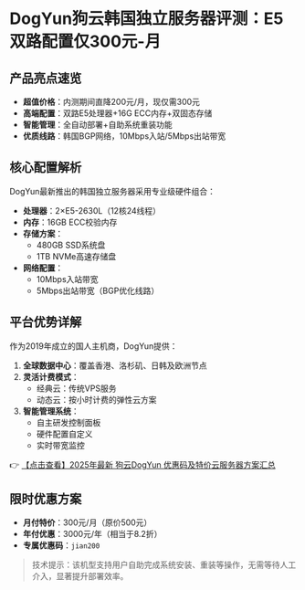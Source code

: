 # DogYun狗云韩国独立服务器评测：E5双路配置仅300元-月

## 产品亮点速览
- **超值价格**：内测期间直降200元/月，现仅需300元
- **高端配置**：双路E5处理器+16G ECC内存+双固态存储
- **智能管理**：全自动部署+自助系统重装功能
- **优质线路**：韩国BGP网络，10Mbps入站/5Mbps出站带宽

## 核心配置解析
DogYun最新推出的韩国独立服务器采用专业级硬件组合：
- **处理器**：2×E5-2630L（12核24线程）
- **内存**：16GB ECC校验内存
- **存储方案**：
  - 480GB SSD系统盘
  - 1TB NVMe高速存储盘
- **网络配置**：
  - 10Mbps入站带宽
  - 5Mbps出站带宽（BGP优化线路）

## 平台优势详解
作为2019年成立的国人主机商，DogYun提供：
1. **全球数据中心**：覆盖香港、洛杉矶、日韩及欧洲节点
2. **灵活计费模式**：
   - 经典云：传统VPS服务
   - 动态云：按小时计费的弹性云方案
3. **智能管理系统**：
   - 自主研发控制面板
   - 硬件配置自定义
   - 实时带宽监控

👉 [【点击查看】2025年最新 狗云DogYun 优惠码及特价云服务器方案汇总](https://bit.ly/DogYun)

## 限时优惠方案
- **月付特价**：300元/月（原价500元）
- **年付优惠**：3000元/年（相当于8.2折）
- **专属优惠码**：`jian200`

> 技术提示：该机型支持用户自助完成系统安装、重装等操作，无需等待人工介入，显著提升部署效率。